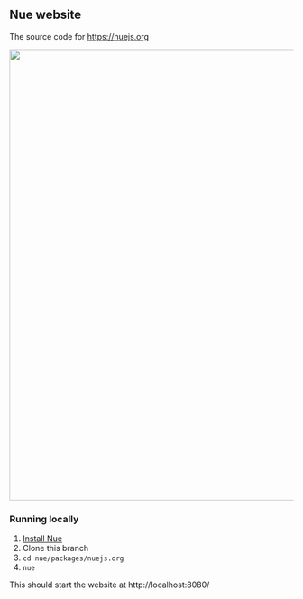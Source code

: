
## Nue website
The source code for https://nuejs.org

<a href="https://nuejs.org/">
  <img src="https://nuejs.org/img/figma-to-css-big.png" width="800">
</a>


### Running locally

1. [Install Nue](//nuejs.org/docs/installation.html)
2. Clone this branch
3. `cd nue/packages/nuejs.org`
4. `nue`

This should start the website at http://localhost:8080/